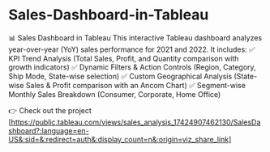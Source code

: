 # Sales-Dashboard-in-Tableau

📊 Sales Dashboard in Tableau
This interactive Tableau dashboard analyzes year-over-year (YoY) sales performance for 2021 and 2022. It includes:
✅ KPI Trend Analysis (Total Sales, Profit, and Quantity comparison with growth indicators)
✅ Dynamic Filters & Action Controls (Region, Category, Ship Mode, State-wise selection)
✅ Custom Geographical Analysis (State-wise Sales & Profit comparison with an Ancom Chart)
✅ Segment-wise Monthly Sales Breakdown (Consumer, Corporate, Home Office)

👉 Check out the project [https://public.tableau.com/views/sales_analysis_17424907462130/SalesDashboard?:language=en-US&:sid=&:redirect=auth&:display_count=n&:origin=viz_share_link]

